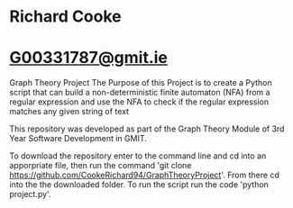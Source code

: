 # Richard Cooke
# G00331787@gmit.ie

Graph Theory Project
The Purpose of this Project is to create a Python script that can build a non-deterministic finite automaton (NFA) from a regular expression and use the NFA to check if the regular expression matches any given string of text

This repository was developed as part of the Graph Theory Module of 3rd Year Software Development in GMIT.

To download the repository enter to the command line and cd into an apporpriate file, then run the command 'git clone https://github.com/CookeRichard94/GraphTheoryProject'. From there cd into the the downloaded folder. To run the script run the code 'python project.py'.
